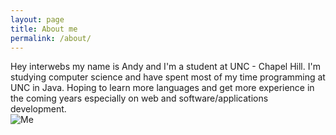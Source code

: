 ```yaml
---
layout: page
title: About me
permalink: /about/
---
```

Hey interwebs my name is Andy and I'm a student at UNC - Chapel Hill. I'm studying computer science and have spent most of my time programming at UNC in Java. Hoping to learn more languages and get more experience in the coming years especially on web and software/applications development.  
![Me](C:\Users\andy\Pictures\andyseo.jpg)
